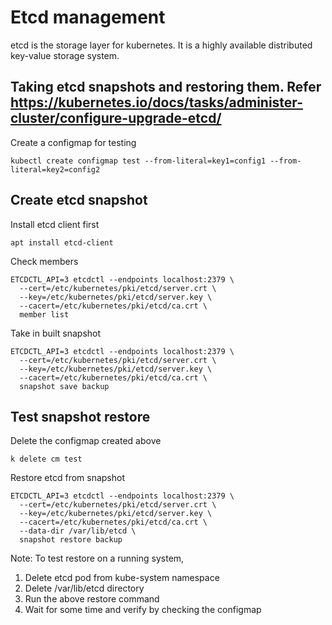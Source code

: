 # Etcd management

etcd is the storage layer for kubernetes. It is a highly available distributed key-value storage system.

## Taking etcd snapshots and restoring them. Refer <https://kubernetes.io/docs/tasks/administer-cluster/configure-upgrade-etcd/>

Create a configmap for testing
```
kubectl create configmap test --from-literal=key1=config1 --from-literal=key2=config2
```

## Create etcd snapshot

Install etcd client first

```
apt install etcd-client
```

Check members

```
ETCDCTL_API=3 etcdctl --endpoints localhost:2379 \
  --cert=/etc/kubernetes/pki/etcd/server.crt \
  --key=/etc/kubernetes/pki/etcd/server.key \
  --cacert=/etc/kubernetes/pki/etcd/ca.crt \
  member list
```

Take in built snapshot

```
ETCDCTL_API=3 etcdctl --endpoints localhost:2379 \
  --cert=/etc/kubernetes/pki/etcd/server.crt \
  --key=/etc/kubernetes/pki/etcd/server.key \
  --cacert=/etc/kubernetes/pki/etcd/ca.crt \
  snapshot save backup
```

## Test snapshot restore

Delete the configmap created above

```
k delete cm test
```

Restore etcd from snapshot

```
ETCDCTL_API=3 etcdctl --endpoints localhost:2379 \
  --cert=/etc/kubernetes/pki/etcd/server.crt \
  --key=/etc/kubernetes/pki/etcd/server.key \
  --cacert=/etc/kubernetes/pki/etcd/ca.crt \
  --data-dir /var/lib/etcd \
  snapshot restore backup
```

Note: To test restore on a running system,
1. Delete etcd pod from kube-system namespace
2. Delete /var/lib/etcd directory
3. Run the above restore command
4. Wait for some time and verify by checking the configmap
